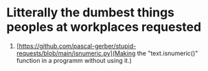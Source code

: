 # Litterally the dumbest things peoples at workplaces requested

1. [https://github.com/pascal-gerber/stupid-requests/blob/main/isnumeric.py](Making the "text.isnumeric()" function in a programm without using it.)